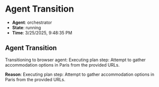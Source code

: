 # Agent Transition

- **Agent**: orchestrator
- **State**: running
- **Time**: 3/25/2025, 9:48:35 PM

## Agent Transition

Transitioning to browser agent: Executing plan step: Attempt to gather accommodation options in Paris from the provided URLs.

**Reason**: Executing plan step: Attempt to gather accommodation options in Paris from the provided URLs.

